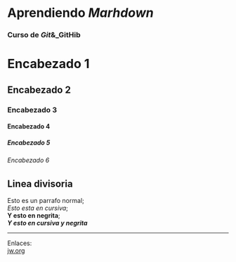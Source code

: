 # Aprendiendo _Marhdown_
### Curso de _Git_&_GitHib

# Encabezado 1
## Encabezado 2
### Encabezado 3
#### Encabezado 4
##### Encabezado 5
###### Encabezado 6
Linea divisoria 
---
Esto es un parrafo normal;  
 _Esto esta en cursiva_;  
 **Y esto en negrita**;  
  **_Y esto en cursiva y negrita_** 

  *** 
  Enlaces:  
  [jw.org](https:/www.jw.org)


